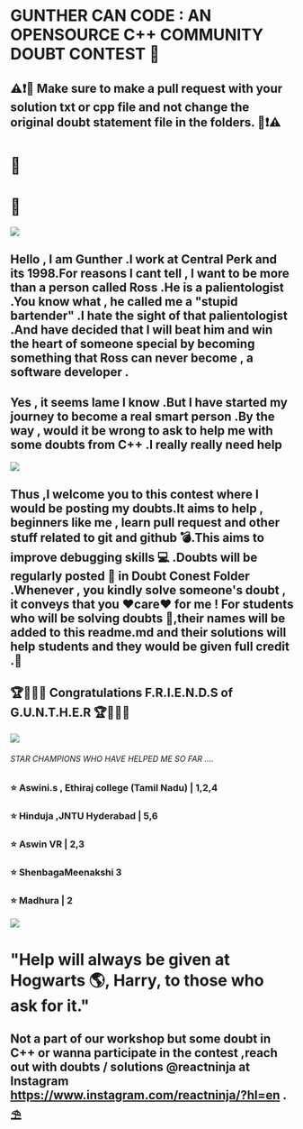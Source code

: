 #  GUNTHER CAN CODE : AN OPENSOURCE C++ COMMUNITY DOUBT CONTEST 🥊 
## ⚠️❗📢 Make sure to make a pull request with your solution txt or cpp file and not change the original doubt statement file in the folders. 📢❗⚠️

# :eyes:
# :tongue:

![](https://github.com/aadhar54/Gunther-Can-Code/blob/master/img/gunther_profile.jpg)

## Hello , I am Gunther .I work at Central Perk and its 1998.For reasons I cant tell , I want to be more than a person called Ross .He is a palientologist .You know what , he called me a "stupid bartender" .I hate the sight of that palientologist .And have decided that I will beat him and win the heart of someone special by becoming something that Ross can never become , a software developer .

## Yes , it seems lame I know .But I have started my journey to become a real smart person .By the way , would it be wrong to ask to help me with some doubts from C++ .I really really need help 


![](https://github.com/aadhar54/Gunther-Can-Code/blob/master/img/gunther.jpg)

## Thus ,I welcome you to this contest where I would be posting my doubts.It aims to help , beginners like me , learn pull request and other stuff related to git and github 💣.This aims to improve debugging skills 💻 .Doubts will be regularly posted 🥁 in Doubt Conest Folder .Whenever , you kindly solve someone's doubt , it conveys that you ❤️care❤️ for me ! For students who will be solving doubts 🚀,their names will be added to this readme.md and their solutions will help students and they would be given full credit .🏀


## 🏆🤩🔥🔥 Congratulations F.R.I.E.N.D.S of G.U.N.T.H.E.R 🏆🤩🔥🔥
![](https://github.com/aadhar54/Gunther-Can-Code/blob/master/img/gunther2.jpg)

###### STAR CHAMPIONS WHO HAVE HELPED ME SO FAR ....

### ⭐ Aswini.s , Ethiraj college (Tamil Nadu) | 1,2,4
### ⭐ Hinduja ,JNTU Hyderabad | 5,6
### ⭐ Aswin VR | 2,3 
### ⭐ ShenbagaMeenakshi 3
### ⭐ Madhura | 2



![](https://github.com/aadhar54/Gunther-Can-Code/blob/master/image.jpg?raw=true)




# "Help will always be given at Hogwarts 🌎, Harry, to those who ask for it."
## Not a part of our workshop but some doubt in C++ or wanna participate in the contest ,reach out with doubts / solutions @reactninja at Instagram https://www.instagram.com/reactninja/?hl=en . ⛱️ 
